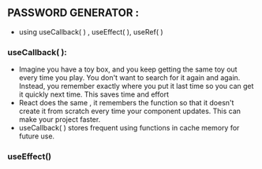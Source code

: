 ## PASSWORD GENERATOR :
* using useCallback( ) , useEffect( ), useRef( )
### useCallback( ):
* Imagine you have a toy box, and you keep getting the same toy out every time you play. You don't want to search for it again and again. Instead, you remember exactly where you put it last time so you can get it quickly next time. This saves time and effort 
* React does the same , it remembers the function so that it doesn't create it from scratch every time your component updates. This can make your project faster.
* useCallback( ) stores  frequent using functions in cache memory for future use.
### useEffect()